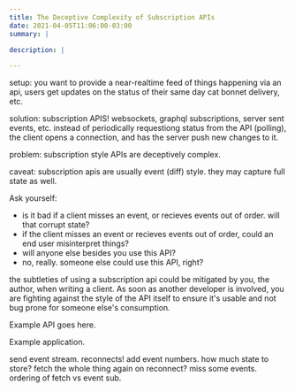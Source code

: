 ```yaml
---
title: The Deceptive Complexity of Subscription APIs
date: 2021-04-05T11:06:00-03:00
summary: |

description: |

---
```


setup: you want to provide a near-realtime feed of things happening via an api, users get updates on the status of their same day cat bonnet delivery,
etc.

solution: subscription APIS! websockets, graphql subscriptions, server sent events, etc.
instead of periodically requestiong status from the API (polling), the client opens a connection, and has the server push new changes to it.

problem: subscription style APIs are deceptively complex.

caveat: subscription apis are usually event (diff) style. they may capture full state as well.

Ask yourself:
- is it bad if a client misses an event, or recieves events out of order. will that corrupt state?
- if the client misses an event or recieves events out of order, could an end user misinterpret things?
- will anyone else besides you use this API?
- no, really. someone else could use this API, right?

the subtleties of using a subscription api could be mitigated by you, the author, when writing a client. As soon as another developer is involved,
you are fighting against the style of the API itself to ensure it's usable and not bug prone for someone else's consumption.

Example API goes here.

Example application.

send event stream.
reconnects! add event numbers.
how much state to store? 
fetch the whole thing again on reconnect? miss some events.
ordering of fetch vs event sub.
